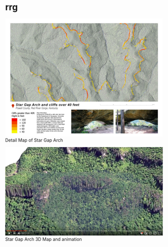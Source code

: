 # rrg

![Detail Map of Star Gap Arch](graphics/sg_thumbnail.jpg)     
Detail Map of Star Gap Arch

[![Star Gap Arch 3D Map](graphics/frame.jpg)](https://youtu.be/nRAq8fHAQS4)     
Star Gap Arch 3D Map and animation